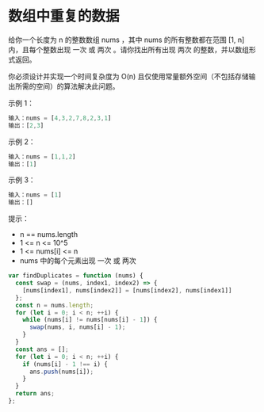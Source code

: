 # 数组中重复的数据

给你一个长度为 n 的整数数组 nums ，其中 nums 的所有整数都在范围 [1, n] 内，且每个整数出现 一次 或 两次 。请你找出所有出现 两次 的整数，并以数组形式返回。

你必须设计并实现一个时间复杂度为 O(n) 且仅使用常量额外空间（不包括存储输出所需的空间）的算法解决此问题。

示例 1：

```js
输入：nums = [4,3,2,7,8,2,3,1]
输出：[2,3]
```

示例 2：

```js
输入：nums = [1,1,2]
输出：[1]
```

示例 3：

```js
输入：nums = [1]
输出：[]
```

提示：

- n == nums.length
- 1 <= n <= 10^5
- 1 <= nums[i] <= n
- nums 中的每个元素出现 一次 或 两次

```js
var findDuplicates = function (nums) {
  const swap = (nums, index1, index2) => {
    [nums[index1], nums[index2]] = [nums[index2], nums[index1]]
  };
  const n = nums.length;
  for (let i = 0; i < n; ++i) {
    while (nums[i] != nums[nums[i] - 1]) {
      swap(nums, i, nums[i] - 1);
    }
  }
  const ans = [];
  for (let i = 0; i < n; ++i) {
    if (nums[i] - 1 !== i) {
      ans.push(nums[i]);
    }
  }
  return ans;
};
```
